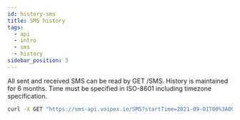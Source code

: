 ```yaml
---
id: history-sms
title: SMS history
tags:
  - api
  - intro
  - sms
  - history
sidebar_position: 3
---
```


All sent and received SMS can be read by GET /SMS. History is maintained for 6 months. Time must be specified in ISO-8601 including timezone specification.

```bash
curl -X GET "https://sms-api.voipex.io/SMS?startTime=2021-09-01T00%3A00%3A00.000%2B02%3A00&endTime=2021-10-01T00%3A00%3A00.000%2B02%3A00" -H "accept: application/json" -H "Authorization: Bearer eyJhbGci...Oi5c"
```
